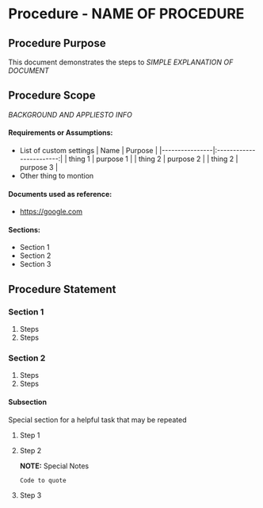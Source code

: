 # Procedure - NAME OF PROCEDURE

## Procedure Purpose

This document demonstrates the steps to *SIMPLE EXPLANATION OF DOCUMENT*

## Procedure Scope

*BACKGROUND AND APPLIESTO INFO*

#### Requirements or Assumptions:
- List of custom settings
  |  Name          | Purpose                  |
  |----------------|:------------------------:|
  | thing 1        | purpose 1                |
  | thing 2        | purpose 2                |
  | thing 2        | purpose 3                |
- Other thing to montion

#### Documents used as reference:
-	https://google.com

#### Sections:
-	Section 1
- Section 2
- Section 3

## Procedure Statement

### Section 1
1. Steps
1. Steps

### Section 2
1. Steps
1. Steps

#### Subsection
Special section for a helpful task that may be repeated
1. Step 1
1. Step 2

   **NOTE:** Special Notes

   `Code to quote`

1. Step 3
